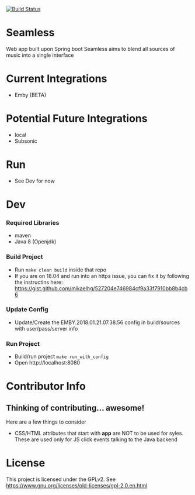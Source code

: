 [![Build Status](https://travis-ci.org/rickyphewitt/seamless.svg?branch=master)](https://travis-ci.org/rickyphewitt/seamless)

# Seamless
Web app built upon Spring boot
Seamless aims to blend all sources of music into a single interface

# Current Integrations
* Emby (BETA)

# Potential Future Integrations
* local
* Subsonic

# Run
* See Dev for now

# Dev
### Required Libraries
* maven
* Java 8 (Openjdk)
### Build Project
* Run ``` make clean build ``` inside that repo
* If you are on 18.04 and run into an https issue, you can fix it by following the instructins here: https://gist.github.com/mikaelhg/527204e746984cf9a33f7910bb8b4cb6

### Update Config
* Update/Create the EMBY.2018.01.21.07.38.56 config in build/sources with user/pass/server info
### Run Project
* Build/run project
``` make run_with_config ```
* Open http://localhost:8080 

# Contributor Info

## Thinking of contributing... awesome!
Here are a few things to consider
* CSS/HTML attributes that start with **app** are NOT to be used for syles. These are used only for JS click events talking to the Java backend

# License
This project is licensed under the GPLv2. See https://www.gnu.org/licenses/old-licenses/gpl-2.0.en.html